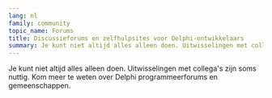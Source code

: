 ```yaml
---
lang: nl
family: community
topic_name: Forums
title: Discussieforums en zelfhulpsites voor Delphi-ontwikkelaars
summary: Je kunt niet altijd alles alleen doen. Uitwisselingen met collega's zijn soms nuttig. Kom meer te weten over Delphi programmeerforums en gemeenschappen.
---
```

Je kunt niet altijd alles alleen doen. Uitwisselingen met collega's zijn soms nuttig. Kom meer te weten over Delphi programmeerforums en gemeenschappen.
